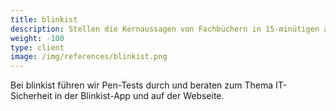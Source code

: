 ```yaml
---
title: blinkist 
description: Stellen die Kernaussagen von Fachbüchern in 15-minütigen audio-visuellen Zusammenfassungen heraus.
weight: -100
type: client
image: /img/references/blinkist.png
---
```

Bei blinkist führen wir Pen-Tests durch und beraten zum Thema IT-Sicherheit
in der Blinkist-App und auf der Webseite.
